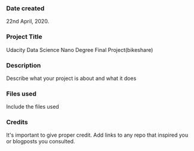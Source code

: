 ### Date created
22nd April, 2020.

### Project Title
Udacity Data Science Nano Degree Final Project(bikeshare)

### Description
Describe what your project is about and what it does

### Files used
Include the files used

### Credits
It's important to give proper credit. Add links to any repo that inspired you or blogposts you consulted.

